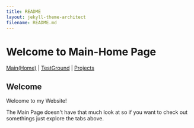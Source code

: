```yaml
---
title: README
layout: jekyll-theme-architect
filename: README.md
---
```


# Welcome to Main-Home Page

[Main(Home)](https://subfabula.github.io) | [TestGround](https://subfabula.github.io/SF_W/) | [Projects](Projects.md)

## Welcome

Welcome to my Website!

The Main Page doesn't have that much look at so if you want to check out somethings just explore the tabs above.
